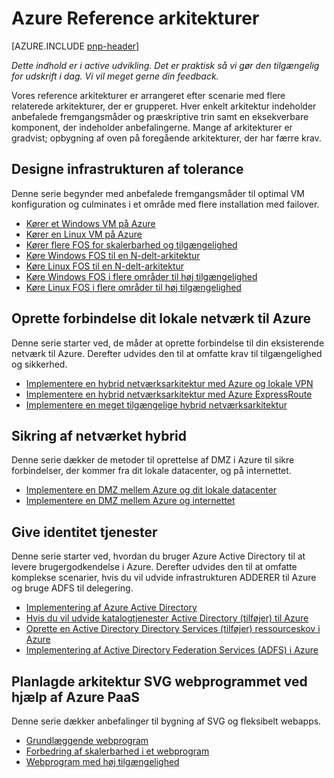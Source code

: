
<properties
   pageTitle="Azure vejledning | mønstre og fremgangsmåder | Microsoft Azure"
   description="Azure Reference arkitekturer"
   services=""
   documentationCenter="na"
   authors="bennage"
   manager="marksou"
   editor=""
   tags=""/>

<tags
   ms.service="guidance"
   ms.devlang="na"
   ms.topic="article"
   ms.tgt_pltfrm="na"
   ms.workload="na"
   ms.date="10/24/2016"
   ms.author="christb"/>

# <a name="azure-reference-architectures"></a>Azure Reference arkitekturer

[AZURE.INCLUDE [pnp-header](../../includes/guidance-pnp-header-include.md)]

_Dette indhold er i active udvikling. Det er praktisk så vi gør den tilgængelig for udskrift i dag. Vi vil meget gerne din feedback._

Vores reference arkitekturer er arrangeret efter scenarie med flere relaterede arkitekturer, der er grupperet.
Hver enkelt arkitektur indeholder anbefalede fremgangsmåder og præskriptive trin samt en eksekverbare komponent, der indeholder anbefalingerne.
Mange af arkitekturer er gradvist; opbygning af oven på foregående arkitekturer, der har færre krav.

## <a name="designing-your-infrastructure-for-resiliency"></a>Designe infrastrukturen af tolerance

Denne serie begynder med anbefalede fremgangsmåder til optimal VM konfiguration og culminates i et område med flere installation med failover.

- [Kører et Windows VM på Azure](guidance-compute-single-vm.md)
- [Kører en Linux VM på Azure](guidance-compute-single-vm-linux.md)
- [Kører flere FOS for skalerbarhed og tilgængelighed](guidance-compute-multi-vm.md)
- [Køre Windows FOS til en N-delt-arkitektur](guidance-compute-n-tier-vm.md)
- [Køre Linux FOS til en N-delt-arkitektur](guidance-compute-n-tier-vm-linux.md)
- [Køre Windows FOS i flere områder til høj tilgængelighed](guidance-compute-multiple-datacenters.md)
- [Køre Linux FOS i flere områder til høj tilgængelighed](guidance-compute-multiple-datacenters-linux.md)

## <a name="connecting-your-on-premises-network-to-azure"></a>Oprette forbindelse dit lokale netværk til Azure

Denne serie starter ved, de måder at oprette forbindelse til din eksisterende netværk til Azure. Derefter udvides den til at omfatte krav til tilgængelighed og sikkerhed.

- [Implementere en hybrid netværksarkitektur med Azure og lokale VPN](guidance-hybrid-network-vpn.md)
- [Implementere en hybrid netværksarkitektur med Azure ExpressRoute](guidance-hybrid-network-expressroute.md)
- [Implementere en meget tilgængelige hybrid netværksarkitektur](guidance-hybrid-network-expressroute-vpn-failover.md)

## <a name="securing-your-hybrid-network"></a>Sikring af netværket hybrid

Denne serie dækker de metoder til oprettelse af DMZ i Azure til sikre forbindelser, der kommer fra dit lokale datacenter, og på internettet.

- [Implementere en DMZ mellem Azure og dit lokale datacenter](guidance-iaas-ra-secure-vnet-hybrid.md)
- [Implementere en DMZ mellem Azure og internettet](guidance-iaas-ra-secure-vnet-dmz.md)

## <a name="providing-identity-services"></a>Give identitet tjenester

Denne serie starter ved, hvordan du bruger Azure Active Directory til at levere brugergodkendelse i Azure. Derefter udvides den til at omfatte komplekse scenarier, hvis du vil udvide infrastrukturen ADDERER til Azure og bruge ADFS til delegering.

- [Implementering af Azure Active Directory](./guidance-identity-aad.md)
- [Hvis du vil udvide katalogtjenester Active Directory (tilføjer) til Azure](./guidance-identity-adds-extend-domain.md)
- [Oprette en Active Directory Directory Services (tilføjer) ressourceskov i Azure](./guidance-identity-adds-resource-forest.md)
- [Implementering af Active Directory Federation Services (ADFS) i Azure](./guidance-identity-adfs.md)

## <a name="architecting-scalable-web-application-using-azure-paas"></a>Planlagde arkitektur SVG webprogrammet ved hjælp af Azure PaaS

Denne serie dækker anbefalinger til bygning af SVG og fleksibelt webapps. 

- [Grundlæggende webprogram](guidance-web-apps-basic.md)
- [Forbedring af skalerbarhed i et webprogram](guidance-web-apps-scalability.md)
- [Webprogram med høj tilgængelighed](guidance-web-apps-multi-region.md)

